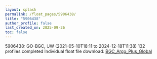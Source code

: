 ```yaml
---
layout: splash
permalink: /float_pages/5906438/
title: "5906438"
author_profile: false
last_created_on: 2025-09-26
toc: false
---
```

 
5906438: GO-BGC, UW (2021-05-10T18:11 to 2024-12-18T11:38)
132 profiles completed
Individual float file download: [BGC_Argo_Plus_Global](https://ftp.soest.hawaii.edu/bgc_argo_plus/Individual_Floats/outliers_removed/5906438_Sprof_processed.nc)

